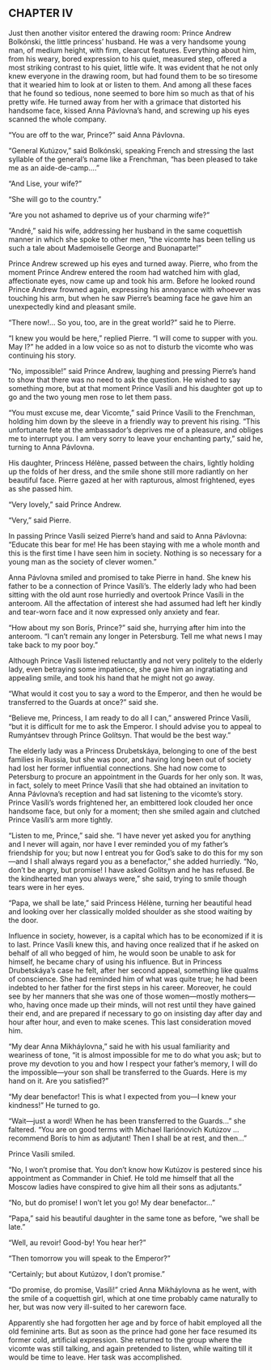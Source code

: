 ## CHAPTER IV

Just then another visitor entered the drawing room: Prince Andrew
Bolkónski, the little princess’ husband. He was a very handsome young
man, of medium height, with firm, clearcut features. Everything about
him, from his weary, bored expression to his quiet, measured step,
offered a most striking contrast to his quiet, little wife. It was
evident that he not only knew everyone in the drawing room, but had
found them to be so tiresome that it wearied him to look at or listen to
them. And among all these faces that he found so tedious, none seemed
to bore him so much as that of his pretty wife. He turned away from
her with a grimace that distorted his handsome face, kissed Anna
Pávlovna’s hand, and screwing up his eyes scanned the whole company.

“You are off to the war, Prince?” said Anna Pávlovna.

“General Kutúzov,” said Bolkónski, speaking French and stressing
the last syllable of the general’s name like a Frenchman, “has been
pleased to take me as an aide-de-camp....”

“And Lise, your wife?”

“She will go to the country.”

“Are you not ashamed to deprive us of your charming wife?”

“André,” said his wife, addressing her husband in the same
coquettish manner in which she spoke to other men, “the vicomte has
been telling us such a tale about Mademoiselle George and Buonaparte!”

Prince Andrew screwed up his eyes and turned away. Pierre, who from
the moment Prince Andrew entered the room had watched him with glad,
affectionate eyes, now came up and took his arm. Before he looked round
Prince Andrew frowned again, expressing his annoyance with whoever was
touching his arm, but when he saw Pierre’s beaming face he gave him an
unexpectedly kind and pleasant smile.

“There now!... So you, too, are in the great world?” said he to
Pierre.

“I knew you would be here,” replied Pierre. “I will come to supper
with you. May I?” he added in a low voice so as not to disturb the
vicomte who was continuing his story.

“No, impossible!” said Prince Andrew, laughing and pressing
Pierre’s hand to show that there was no need to ask the question. He
wished to say something more, but at that moment Prince Vasíli and his
daughter got up to go and the two young men rose to let them pass.

“You must excuse me, dear Vicomte,” said Prince Vasíli to the
Frenchman, holding him down by the sleeve in a friendly way to prevent
his rising. “This unfortunate fete at the ambassador’s deprives me
of a pleasure, and obliges me to interrupt you. I am very sorry to leave
your enchanting party,” said he, turning to Anna Pávlovna.

His daughter, Princess Hélène, passed between the chairs, lightly
holding up the folds of her dress, and the smile shone still more
radiantly on her beautiful face. Pierre gazed at her with rapturous,
almost frightened, eyes as she passed him.

“Very lovely,” said Prince Andrew.

“Very,” said Pierre.

In passing Prince Vasíli seized Pierre’s hand and said to Anna
Pávlovna: “Educate this bear for me! He has been staying with me
a whole month and this is the first time I have seen him in society.
Nothing is so necessary for a young man as the society of clever
women.”


Anna Pávlovna smiled and promised to take Pierre in hand. She knew his
father to be a connection of Prince Vasíli’s. The elderly lady who
had been sitting with the old aunt rose hurriedly and overtook Prince
Vasíli in the anteroom. All the affectation of interest she had assumed
had left her kindly and tear-worn face and it now expressed only anxiety
and fear.

“How about my son Borís, Prince?” said she, hurrying after him into
the anteroom. “I can’t remain any longer in Petersburg. Tell me what
news I may take back to my poor boy.”

Although Prince Vasíli listened reluctantly and not very politely
to the elderly lady, even betraying some impatience, she gave him an
ingratiating and appealing smile, and took his hand that he might not go
away.

“What would it cost you to say a word to the Emperor, and then he
would be transferred to the Guards at once?” said she.

“Believe me, Princess, I am ready to do all I can,” answered Prince
Vasíli, “but it is difficult for me to ask the Emperor. I should
advise you to appeal to Rumyántsev through Prince Golítsyn. That would
be the best way.”

The elderly lady was a Princess Drubetskáya, belonging to one of the
best families in Russia, but she was poor, and having long been out of
society had lost her former influential connections. She had now come to
Petersburg to procure an appointment in the Guards for her only son.
It was, in fact, solely to meet Prince Vasíli that she had obtained an
invitation to Anna Pávlovna’s reception and had sat listening to
the vicomte’s story. Prince Vasíli’s words frightened her, an
embittered look clouded her once handsome face, but only for a moment;
then she smiled again and clutched Prince Vasíli’s arm more tightly.

“Listen to me, Prince,” said she. “I have never yet asked you
for anything and I never will again, nor have I ever reminded you of my
father’s friendship for you; but now I entreat you for God’s sake to
do this for my son—and I shall always regard you as a benefactor,”
she added hurriedly. “No, don’t be angry, but promise! I have asked
Golítsyn and he has refused. Be the kindhearted man you always were,”
she said, trying to smile though tears were in her eyes.

“Papa, we shall be late,” said Princess Hélène, turning her
beautiful head and looking over her classically molded shoulder as she
stood waiting by the door.

Influence in society, however, is a capital which has to be economized
if it is to last. Prince Vasíli knew this, and having once realized
that if he asked on behalf of all who begged of him, he would soon be
unable to ask for himself, he became chary of using his influence. But
in Princess Drubetskáya’s case he felt, after her second appeal,
something like qualms of conscience. She had reminded him of what was
quite true; he had been indebted to her father for the first steps in
his career. Moreover, he could see by her manners that she was one of
those women—mostly mothers—who, having once made up their minds,
will not rest until they have gained their end, and are prepared if
necessary to go on insisting day after day and hour after hour, and even
to make scenes. This last consideration moved him.

“My dear Anna Mikháylovna,” said he with his usual familiarity and
weariness of tone, “it is almost impossible for me to do what you
ask; but to prove my devotion to you and how I respect your father’s
memory, I will do the impossible—your son shall be transferred to the
Guards. Here is my hand on it. Are you satisfied?”

“My dear benefactor! This is what I expected from you—I knew your
kindness!” He turned to go.

“Wait—just a word! When he has been transferred to the Guards...”
she faltered. “You are on good terms with Michael Ilariónovich
Kutúzov ... recommend Borís to him as adjutant! Then I shall be at
rest, and then...”

Prince Vasíli smiled.

“No, I won’t promise that. You don’t know how Kutúzov is pestered
since his appointment as Commander in Chief. He told me himself that
all the Moscow ladies have conspired to give him all their sons as
adjutants.”

“No, but do promise! I won’t let you go! My dear benefactor...”

“Papa,” said his beautiful daughter in the same tone as before,
“we shall be late.”

“Well, au revoir! Good-by! You hear her?”

“Then tomorrow you will speak to the Emperor?”

“Certainly; but about Kutúzov, I don’t promise.”

“Do promise, do promise, Vasíli!” cried Anna Mikháylovna as he
went, with the smile of a coquettish girl, which at one time probably
came naturally to her, but was now very ill-suited to her careworn face.

Apparently she had forgotten her age and by force of habit employed
all the old feminine arts. But as soon as the prince had gone her face
resumed its former cold, artificial expression. She returned to the
group where the vicomte was still talking, and again pretended to
listen, while waiting till it would be time to leave. Her task was
accomplished.





